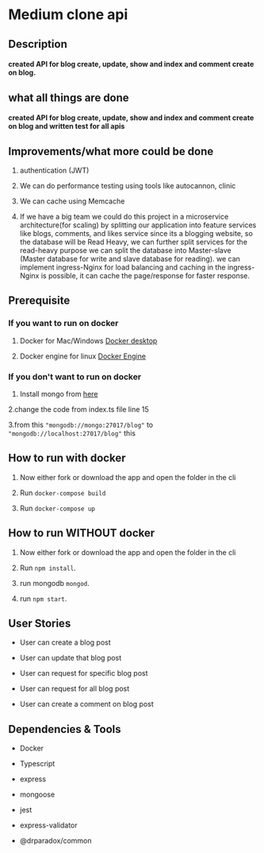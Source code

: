 # Medium clone api

## Description

#### created API for blog create, update, show and index and comment create on blog.


## what all things are done

#### created API for blog create, update, show and index and comment create on blog and written test for all apis


## Improvements/what more could be done

1) authentication (JWT)

2)  We can do performance testing using tools like autocannon, clinic

3) We can cache using Memcache

4) If we have a big team we could do this project in a microservice architecture(for scaling) by splitting our application into feature services like blogs, comments, and likes service since its a blogging website, so the database will be Read Heavy, we can further split services for the read-heavy purpose we can split the database into Master-slave (Master database for write and slave database for reading). we can implement ingress-Nginx for load balancing and caching in the ingress-Nginx is possible, it can cache the page/response for faster response.



## Prerequisite

### If you want to run on docker

1. Docker for Mac/Windows [Docker desktop](https://docs.docker.com/desktop/)

2. Docker engine for linux [Docker Engine](https://docs.docker.com/engine/install/)


### If you don't want to run on docker

1. Install mongo from [here](https://docs.mongodb.com/manual/installation/)

2.change the code from index.ts file line 15

3.from this `"mongodb://mongo:27017/blog"` to `"mongodb://localhost:27017/blog"` this 


## How to run with docker 

1. Now either fork or download the app and open the folder in the cli

2. Run `docker-compose build`

3. Run `docker-compose up`


## How to run WITHOUT docker

1. Now either fork or download the app and open the folder in the cli

2. Run `npm install`.

3. run mongodb `mongod`.

4. run `npm start`.


## User Stories

- User can create a blog post

- User can update that blog post

- User can request for specific blog post

- User can request for all blog post

- User can create a comment on blog post


## Dependencies & Tools

- Docker

- Typescript

- express

- mongoose

- jest

- express-validator

- @drparadox/common



